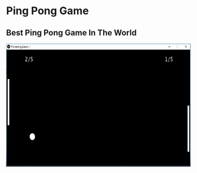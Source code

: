 <!DOCTYPE html>
<html>
  <head> <title> Ping Pong Game </title>
  <h1> Ping Pong Game </h1> </head>
<body>
  <h2> Best Ping Pong Game In The World </h2>
<img src="PingPong.JPG" alt="PingPong" width="500" height="333">
</body>
</html>
